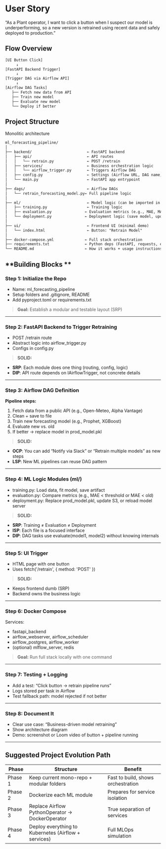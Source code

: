 # **User Story**

“As a Plant operator, I want to click a button when I suspect our model is underperforming, so a new version is retrained using recent data and safely deployed to production.”



## **Flow Overview**



```tex
[UI Button Click] 
     ↓
[FastAPI Backend Trigger]
     ↓
[Trigger DAG via Airflow API]
     ↓
[Airflow DAG Tasks]
   ├── Fetch new data from API
   ├── Train new model
   ├── Evaluate new model
   └── Deploy if better
```



## **Project Structure**

Monolitic architecture

```tex
ml_forecasting_pipeline/
│
├── backend/                         ← FastAPI backend
│   ├── api/                         ← API routes
│   │   └── retrain.py               ← POST /retrain
│   ├── services/                    ← Business orchestration logic
│   │   └── airflow_trigger.py       ← Triggers Airflow DAG
│   ├── config.py                    ← Settings (Airflow URL, DAG name, env vars)
│   └── main.py                      ← FastAPI app entrypoint
│
├── dags/                            ← Airflow DAGs
│   └── retrain_forecasting_model.py← Full pipeline logic
│
├── ml/                              ← Model logic (can be imported in DAG)
│   ├── training.py                  ← Training logic
│   ├── evaluation.py               ← Evaluation metrics (e.g., MAE, MAPE)
│   └── deployment.py               ← Deployment logic (save model, update endpoint)
│
├── ui/                              ← Frontend UI (minimal demo)
│   └── index.html                   ← Button: "Retrain Model"
│
├── docker-compose.yml              ← Full stack orchestration
├── requirements.txt                ← Python deps (FastAPI, requests, etc.)
└── README.md                       ← How it works + usage instructions
```





## **Building Blocks **

### **Step 1: Initialize the Repo**

- Name: ml_forecasting_pipeline
- Setup folders and .gitignore, README
- Add pyproject.toml or requirements.txt

> **Goal:** Establish a modular and testable layout (SRP)

------

### **Step 2: FastAPI Backend to Trigger Retraining**

- POST /retrain route
- Abstract logic into airflow_trigger.py
- Configs in config.py

> **SOLID:**

- **SRP**: Each module does one thing (routing, config, logic)
- **DIP**: API route depends on IAirflowTrigger, not concrete details

------

### **Step 3: Airflow DAG Definition**

**Pipeline steps:**

1. Fetch data from a public API (e.g., Open-Meteo, Alpha Vantage)
2. Clean + save to file
3. Train new forecasting model (e.g., Prophet, XGBoost)
4. Evaluate new vs. old
5. If better → replace model in prod_model.pkl

> **SOLID:**

- **OCP**: You can add “Notify via Slack” or “Retrain multiple models” as new steps
- **LSP**: New ML pipelines can reuse DAG pattern

------

### **Step 4: ML Logic Modules (ml/)**

- training.py: Load data, fit model, save artifact
- evaluation.py: Compare metrics (e.g., MAE < threshold or MAE < old)
- deployment.py: Replace prod_model.pkl, update S3, or reload model server

> **SOLID:**

- **SRP**: Training ≠ Evaluation ≠ Deployment
- **ISP**: Each file is a focused interface
- **DIP**: DAG tasks use evaluate(model1, model2) without knowing internals

------

### **Step 5: UI Trigger**

- HTML page with one button
- Uses fetch('/retrain', { method: 'POST' })

> **SOLID:**

- Keeps frontend dumb (SRP)
- Backend owns the business logic

------

### **Step 6: Docker Compose**

Services:

- fastapi_backend
- airflow_webserver, airflow_scheduler
- airflow_postgres, airflow_worker
- (optional) mlflow_server, redis

> **Goal:** Run full stack locally with one command

------

### **Step 7: Testing + Logging**

- Add a test: “Click button → retrain pipeline runs”
- Logs stored per task in Airflow
- Test fallback path: model rejected if not better

------

### **Step 8: Document It**

- Clear use case: “Business-driven model retraining”
- Show architecture diagram
- Demo: screenshot or Loom video of button + pipeline running



------



## **Suggested Project Evolution Path**



| **Phase** | **Structure**                                        | **Benefit**                        |
| --------- | ---------------------------------------------------- | ---------------------------------- |
| Phase 1   | Keep current mono-repo + modular folders             | Fast to build, shows orchestration |
| Phase 2   | Dockerize each ML module                             | Prepares for service isolation     |
| Phase 3   | Replace Airflow PythonOperator → DockerOperator      | True separation of services        |
| Phase 4   | Deploy everything to Kubernetes (Airflow + services) | Full MLOps simulation              |